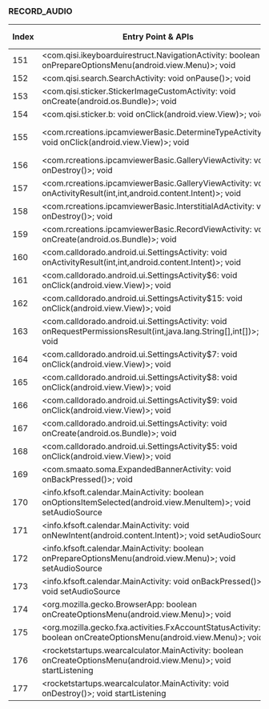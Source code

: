 ### RECORD_AUDIO
| Index | Entry Point & APIs | Screen shot | Resource id | Label |
| ------------- | ------------- | ------------- |-------------|-------------|
| 151 | <com.qisi.ikeyboarduirestruct.NavigationActivity: boolean onPrepareOptionsMenu(android.view.Menu)>; void <init> | ![](F:\COSMOS\output\py\Play_win8\Productivity\com.qisiemoji.inputmethod\com.qisi.ikeyboarduirestruct.NavigationActivity.png) |  | |
| 152 | <com.qisi.search.SearchActivity: void onPause()>; void <init> | ![](F:\COSMOS\output\py\Play_win8\Productivity\com.qisiemoji.inputmethod\com.qisi.search.SearchActivity.png) |  | |
| 153 | <com.qisi.sticker.StickerImageCustomActivity: void onCreate(android.os.Bundle)>; void <init> | ![](F:\COSMOS\output\py\Play_win8\Productivity\com.qisiemoji.inputmethod\com.qisi.sticker.StickerImageCustomActivity.png) |  | F |
| 154 | <com.qisi.sticker.b: void onClick(android.view.View)>; void <init> | ![](F:\COSMOS\output\py\Play_win8\Productivity\com.qisiemoji.inputmethod\com.qisi.sticker.StickerImageCustomActivity.png) |  | F |
| 155 | <com.rcreations.ipcamviewerBasic.DetermineTypeActivity$6: void onClick(android.view.View)>; void <init> | ![](F:\COSMOS\output\py\Play_win8\Productivity\com.rcreations.ipcamviewerBasic\com.rcreations.ipcamviewerBasic.DetermineTypeActivity.png) | {'2131296360': <sensitive_component.SensitiveComponent.SensitiveView object at 0x000001AB4A2F4278>} | F |
| 156 | <com.rcreations.ipcamviewerBasic.GalleryViewActivity: void onDestroy()>; void <init> | ![](F:\COSMOS\output\py\Play_win8\Productivity\com.rcreations.ipcamviewerBasic\com.rcreations.ipcamviewerBasic.GalleryViewActivity.png) |  | D |
| 157 | <com.rcreations.ipcamviewerBasic.GalleryViewActivity: void onActivityResult(int,int,android.content.Intent)>; void <init> | ![](F:\COSMOS\output\py\Play_win8\Productivity\com.rcreations.ipcamviewerBasic\com.rcreations.ipcamviewerBasic.GalleryViewActivity.png) |  |  |
| 158 | <com.rcreations.ipcamviewerBasic.InterstitialAdActivity: void onDestroy()>; void <init> | ![](F:\COSMOS\output\py\Play_win8\Productivity\com.rcreations.ipcamviewerBasic\com.rcreations.ipcamviewerBasic.InterstitialAdActivity.png) |  | F |
| 159 | <com.rcreations.ipcamviewerBasic.RecordViewActivity: void onCreate(android.os.Bundle)>; void <init> | ![](F:\COSMOS\output\py\Play_win8\Productivity\com.rcreations.ipcamviewerBasic\com.rcreations.ipcamviewerBasic.RecordViewActivity.png) |  | |
| 160 | <com.calldorado.android.ui.SettingsActivity: void onActivityResult(int,int,android.content.Intent)>; void <init> | ![](F:\COSMOS\output\py\Play_win8\Productivity\hr.titaniumrecorder.android.free\com.calldorado.android.ui.SettingsActivity.png) |  |  |
| 161 | <com.calldorado.android.ui.SettingsActivity$6: void onClick(android.view.View)>; void <init> | ![](F:\COSMOS\output\py\Play_win8\Productivity\hr.titaniumrecorder.android.free\com.calldorado.android.ui.SettingsActivity.png) |  | D |
| 162 | <com.calldorado.android.ui.SettingsActivity$15: void onClick(android.view.View)>; void <init> | ![](F:\COSMOS\output\py\Play_win8\Productivity\hr.titaniumrecorder.android.free\com.calldorado.android.ui.SettingsActivity.png) |  |  |
| 163 | <com.calldorado.android.ui.SettingsActivity: void onRequestPermissionsResult(int,java.lang.String[],int[])>; void <init> | ![](F:\COSMOS\output\py\Play_win8\Productivity\hr.titaniumrecorder.android.free\com.calldorado.android.ui.SettingsActivity.png) |  |  |
| 164 | <com.calldorado.android.ui.SettingsActivity$7: void onClick(android.view.View)>; void <init> | ![](F:\COSMOS\output\py\Play_win8\Productivity\hr.titaniumrecorder.android.free\com.calldorado.android.ui.SettingsActivity.png) |  |  |
| 165 | <com.calldorado.android.ui.SettingsActivity$8: void onClick(android.view.View)>; void <init> | ![](F:\COSMOS\output\py\Play_win8\Productivity\hr.titaniumrecorder.android.free\com.calldorado.android.ui.SettingsActivity.png) |  |  |
| 166 | <com.calldorado.android.ui.SettingsActivity$9: void onClick(android.view.View)>; void <init> | ![](F:\COSMOS\output\py\Play_win8\Productivity\hr.titaniumrecorder.android.free\com.calldorado.android.ui.SettingsActivity.png) |  |  |
| 167 | <com.calldorado.android.ui.SettingsActivity: void onCreate(android.os.Bundle)>; void <init> | ![](F:\COSMOS\output\py\Play_win8\Productivity\hr.titaniumrecorder.android.free\com.calldorado.android.ui.SettingsActivity.png) |  |  |
| 168 | <com.calldorado.android.ui.SettingsActivity$5: void onClick(android.view.View)>; void <init> | ![](F:\COSMOS\output\py\Play_win8\Productivity\hr.titaniumrecorder.android.free\com.calldorado.android.ui.SettingsActivity.png) |  |  |
| 169 | <com.smaato.soma.ExpandedBannerActivity: void onBackPressed()>; void <init> | ![](F:\COSMOS\output\py\Play_win8\Productivity\hr.titaniumrecorder.android.free\com.smaato.soma.ExpandedBannerActivity.png) |  |  |
| 170 | <info.kfsoft.calendar.MainActivity: boolean onOptionsItemSelected(android.view.MenuItem)>; void setAudioSource | ![](F:\COSMOS\output\py\Play_win8\Productivity\info.kfsoft.calendar\info.kfsoft.calendar.MainActivity.png) |  | F |
| 171 | <info.kfsoft.calendar.MainActivity: void onNewIntent(android.content.Intent)>; void setAudioSource | ![](F:\COSMOS\output\py\Play_win8\Productivity\info.kfsoft.calendar\info.kfsoft.calendar.MainActivity.png) |  |  |
| 172 | <info.kfsoft.calendar.MainActivity: boolean onPrepareOptionsMenu(android.view.Menu)>; void setAudioSource | ![](F:\COSMOS\output\py\Play_win8\Productivity\info.kfsoft.calendar\info.kfsoft.calendar.MainActivity.png) |  |  |
| 173 | <info.kfsoft.calendar.MainActivity: void onBackPressed()>; void setAudioSource | ![](F:\COSMOS\output\py\Play_win8\Productivity\info.kfsoft.calendar\info.kfsoft.calendar.MainActivity.png) |  |  |
| 174 | <org.mozilla.gecko.BrowserApp: boolean onCreateOptionsMenu(android.view.Menu)>; void <init> | ![](F:\COSMOS\output\py\Play_win8\Productivity\mobi.browser.flashfox\org.mozilla.gecko.BrowserApp.png) |  | F |
| 175 | <org.mozilla.gecko.fxa.activities.FxAccountStatusActivity: boolean onCreateOptionsMenu(android.view.Menu)>; void <init> | ![](F:\COSMOS\output\py\Play_win8\Productivity\mobi.browser.flashfox\org.mozilla.gecko.fxa.activities.FxAccountStatusActivity.png) |  |  |
| 176 | <rocketstartups.wearcalculator.MainActivity: boolean onCreateOptionsMenu(android.view.Menu)>; void startListening | ![](F:\COSMOS\output\py\Play_win8\Productivity\rocketstartups.wearcalculator\rocketstartups.wearcalculator.MainActivity.png) |  |  |
| 177 | <rocketstartups.wearcalculator.MainActivity: void onDestroy()>; void startListening | ![](F:\COSMOS\output\py\Play_win8\Productivity\rocketstartups.wearcalculator\rocketstartups.wearcalculator.MainActivity.png) |  | T |
